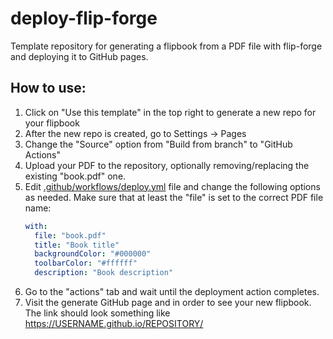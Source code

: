 # deploy-flip-forge

Template repository for generating a flipbook from a PDF file with flip-forge and 
deploying it to GitHub pages.

##  How to use:

1. Click on "Use this template" in the top right to generate a new repo for your flipbook
2. After the new repo is created, go to Settings -> Pages
3. Change the "Source" option from "Build from branch" to "GitHub Actions"
4. Upload your PDF to the repository, optionally removing/replacing the existing 
   "book.pdf" one.
5. Edit [.github/workflows/deploy.yml](.github/workflows/deploy.yml) file and change 
   the following options as needed. Make sure that at least the "file" is set to the 
   correct PDF file name:
   ```yaml
   with:
     file: "book.pdf"
     title: "Book title"
     backgroundColor: "#000000"
     toolbarColor: "#ffffff"
     description: "Book description"
   ```
6. Go to the "actions" tab and wait until the deployment action completes.
7. Visit the generate GitHub page and in order to see your new flipbook. 
   The link should look something like https://USERNAME.github.io/REPOSITORY/
